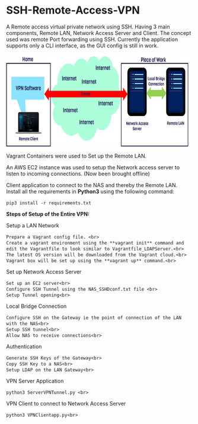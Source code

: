 # SSH-Remote-Access-VPN
A Remote access virtual private network using SSH. Having 3 main components, Remote LAN, Network Access Server and Client. The concept used was remote Port forwarding using SSH. Currently the application supports only a CLI interface, as the GUI config is still in work. 

<img src="Overlay.png" width="600" height="250"/>

Vagrant Containers were used to Set up the Remote LAN.

An AWS EC2 instance was used to setup the Network access server to listen to incoming connections. (Now been brought offline)

Client application to connect to the NAS and thereby the Remote LAN.
Install all the requirements in **Python3** using the following command:

    pip3 install -r requirements.txt

**Steps of Setup of the Entire VPN:**

Setup a LAN Network

    Prepare a Vagrant config file. <br>
    Create a vagrant environment using the **vagrant init** command and edit the Vagrantfile to look similar to Vagrantfile_LDAPServer.<br>
    The latest OS version will be downloaded from the Vagrant cloud.<br>
    Vagrant box will be set up using the **vagrant up** command.<br>

Set up Network Access Server<br>

    Set up an EC2 server<br>
    Configure SSH Tunnel using the NAS_SSHDconf.txt file <br>
    Setup Tunnel opening<br>


Local Bridge Connection<br>

    Configure SSH on the Gateway ie the point of connection of the LAN with the NAS<br>
    Setup SSH tunnel<br>
    Allow NAS to receive connections<br>


Authentication <br>

    Generate SSH Keys of the Gateway<br>
    Copy SSH Key to a NAS<br>
    Setup LDAP on the LAN Gateway<br>


VPN Server Application<br>

    python3 ServerVPNTunnel.py <br>

VPN Client to connect to Network Access Server<br>

    python3 VPNClientapp.py<br>

